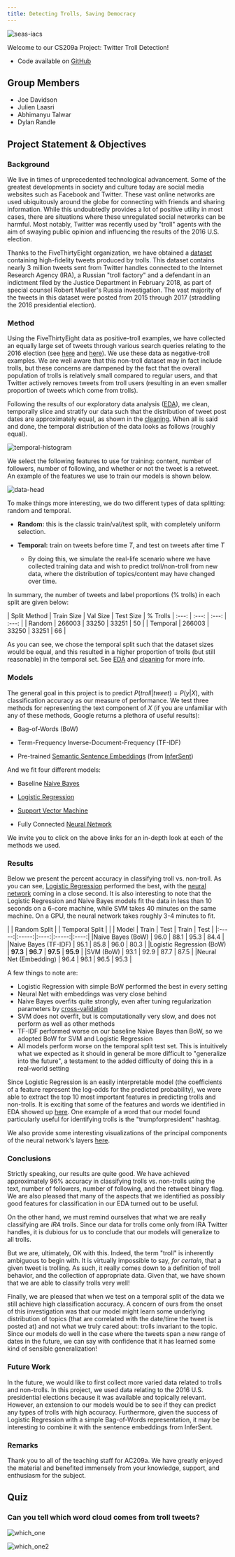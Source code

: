 ```yaml
---
title: Detecting Trolls, Saving Democracy
---
```


![seas-iacs](pics/SEAS_IACS.png)

Welcome to our CS209a Project: Twitter Troll Detection!
- Code available on [GitHub](https://github.com/joeddav/troll_classification)

## Group Members
- Joe Davidson
- Julien Laasri
- Abhimanyu Talwar
- Dylan Randle

## Project Statement & Objectives

### Background

We live in times of unprecedented technological advancement. Some of the greatest developments in
society and culture today are social media websites such as Facebook and Twitter. These vast online
networks are used ubiquitously around the globe for connecting with friends and sharing information.
While this undoubtedly provides a lot of positive utility in most cases, there are situations where
these unregulated social networks can be harmful. Most notably, Twitter was recently used by "troll"
agents with the aim of swaying public opinion and influencing the results of the 2016 U.S. election.

Thanks to the FiveThirtyEight organization, we have obtained a [dataset](https://github.com/fivethirtyeight/russian-troll-tweets) containing high-fidelity tweets
produced by trolls. This dataset contains nearly 3 million tweets sent from Twitter handles connected
to the Internet Research Agency (IRA), a Russian "troll factory" and a defendant in an indictment filed
by the Justice Department in February 2018, as part of special counsel Robert Mueller's Russia
investigation. The vast majority of the tweets in this dataset were posted from 2015 through 2017
(straddling the 2016 presidential election).

### Method

Using the FiveThirtyEight data as positive-troll examples, we have collected an equally large set of
tweets through various search queries relating to the 2016 election (see [here](https://dataverse.harvard.edu/dataset.xhtml?persistentId=doi%3A10.7910%2FDVN%2FPDI7IN) and [here](https://github.com/joeddav/troll_classification/blob/master/notebooks/tweepy_script.ipynb)). We use
these data as negative-troll examples. We are well aware that this non­-troll dataset may in fact include
trolls, but these concerns are dampened by the fact that the overall population of trolls is relatively
small compared to regular users, and that Twitter actively removes tweets from troll users (resulting in
an even smaller proportion of tweets which come from trolls).

Following the results of our exploratory data analysis ([EDA](https://joeddav.github.io/troll_classification/more_eda.html)), we clean, temporally slice and stratify
our data such that the distribution of tweet post dates are approximately equal, as shown in the [cleaning](https://joeddav.github.io/troll_classification/Dataset%20Consolidation.html).
When all is said and done, the temporal distribution of the data looks as follows (roughly equal).

![temporal-histogram](pics/temporal_histogram.png)

We select the following features to use for training: content, number of followers, number of following,
and whether or not the tweet is a retweet. An example of the features we use to train our models is shown below.

![data-head](pics/data_head.png)

To make things more interesting, we do two different types of data splitting: random and temporal.

- **Random:** this is the classic train/val/test split, with completely uniform selection.

- **Temporal:** train on tweets before time $T$, and test on tweets after time $T$
  - By doing this, we simulate the real-life scenario where we have collected training data and wish to
    predict troll/non-troll from new data, where the distribution of topics/content may have changed over time.

In summary, the number of tweets and label proportions (% trolls) in each split are given below:

| Split Method | Train Size | Val Size | Test Size | % Trolls
| :---: | :---: | :---: | :---: |
| Random | 266003 | 33250 | 33251 | 50 |
| Temporal | 266003 | 33250 | 33251 | 66 |

As you can see, we chose the temporal split such that the dataset sizes would be equal, and this resulted in a
higher proportion of trolls (but still reasonable) in the temporal set. See [EDA](https://joeddav.github.io/troll_classification/more_eda.html) and [cleaning](https://joeddav.github.io/troll_classification/Dataset%20Consolidation.html)
for more info.

### Models

The general goal in this project is to predict $P(troll|tweet)=P(y|X)$, with classification accuracy as
our measure of performance. We test three methods for representing the text component of $X$ (if you are
unfamiliar with any of these methods, Google returns a plethora of useful results):

- Bag-of-Words (BoW)

- Term-Frequency Inverse-Document-Frequency (TF-IDF)

- Pre-trained [Semantic Sentence Embeddings](https://joeddav.github.io/troll_classification/sentence_embedding_eda.html) (from [InferSent](https://github.com/facebookresearch/InferSent))

And we fit four different models:

- Baseline [Naive Bayes](https://joeddav.github.io/troll_classification/naive_bayes_clean.html)

- [Logistic Regression](https://joeddav.github.io/troll_classification/LogisticRegression.html)

- [Support Vector Machine](https://joeddav.github.io/troll_classification/SVM.html)

- Fully Connected [Neural Network](https://joeddav.github.io/troll_classification/TwitterNet_Sentence_Embeddings.html)

We invite you to click on the above links for an in-depth look at each of the methods we used.

### Results

Below we present the percent accuracy in classifying troll vs. non-troll. As you can see, [Logistic Regression](https://joeddav.github.io/troll_classification/LogisticRegression.html)
performed the best, with the [neural network](https://joeddav.github.io/troll_classification/TwitterNet_Sentence_Embeddings.html) coming in a close second. It is also interesting to note that the
Logistic Regression and Naive Bayes models fit the data in less than 10 seconds on a 6-core  machine, while SVM
takes 40 minutes on the same machine. On a GPU, the neural network takes roughly 3-4 minutes to fit.

|       |  Random Split | |  Temporal Split  | |
| Model | Train | Test | Train | Test |
|:-----:|:-----:|:----:|:-----:|:----:|
|Naive Bayes (BoW) | 96.0 | 88.1 | 95.3 | 84.4 |
|Naive Bayes (TF-IDF) | 95.1 | 85.8 | 96.0 | 80.3 |
|Logistic Regression (BoW) | **97.3** | **96.7** | **97.5** | **95.9** |
|SVM (BoW) | 93.1 | 92.9 | 87.7 | 87.5 |
|Neural Net (Embedding) | 96.4 | 96.1 | 96.5 | 95.3 |

A few things to note are:
  - Logistic Regression with simple BoW performed the best in every setting
  - Neural Net with embeddings was very close behind
  - Naive Bayes overfits quite strongly, even after tuning regularization parameters by [cross-validation](https://joeddav.github.io/troll_classification/naive_bayes_clean.html#training-and-testing-the-model)
  - SVM does not overfit, but is computationally very slow, and does not perform as well as other methods
  - TF-IDF performed worse on our baseline Naive Bayes than BoW, so we adopted BoW for SVM and Logistic Regression
  - All models perform worse on the temporal split test set. This is intuitively what we expected as it should in general be
    more difficult to "generalize into the future", a testament to the added difficulty of doing this in a real-world setting

Since Logistic Regression is an easily interpretable model (the coefficients of a feature represent the log-odds
for the predicted probability), we were able to extract the top 10 most important features in predicting
trolls and non-trolls. It is exciting that some of the features and words we identified in EDA showed up [here](https://joeddav.github.io/troll_classification/LogisticRegression.html#analysis-of-coefficients). One example of a word that our model found particularly useful
for identifying trolls is the "trumpforpresident" hashtag.

We also provide some interesting visualizations of the principal components of the neural network's layers [here](https://joeddav.github.io/troll_classification/TwitterNet_Sentence_Embeddings.html#introduction).

### Conclusions

Strictly speaking, our results are quite good. We have achieved approximately $96$% accuracy in classifying trolls vs.
non-trolls using the text, number of followers, number of following, and the retweet binary flag. We are also
pleased that many of the aspects that we identified as possibly good features for classification in our EDA turned out
to be useful.

On the other hand, we must remind ourselves that what we are really classifying are *IRA* trolls. Since our data for trolls
come only from IRA Twitter handles, it is dubious for us to conclude that our models will generalize to all trolls.

But we are, ultimately, OK with this. Indeed, the term "troll" is inherently ambiguous to begin with. It is virtually impossible
to say, *for certain*, that a given tweet is trolling. As such, it really comes down to a definition of troll behavior, and
the collection of appropriate data. Given that, we have shown that we are able to classify trolls very well!

Finally, we are pleased that when we test on a temporal split of the data we still achieve high classification accuracy.
A concern of ours from the onset of this investigation was that our model might learn some underlying distribution of
topics (that are correlated with the date/time the tweet is posted at) and not what we truly cared about: trolls invariant
to the topic. Since our models do well in the case where the tweets span a new range of dates in the future, we can say
with confidence that it has learned some kind of sensible generalization!

### Future Work

In the future, we would like to first collect more varied data related to trolls and non-trolls. In this project, we
used data relating to the 2016 U.S. presidential elections because it was available and topically relevant. However,
an extension to our models would be to see if they can predict any types of trolls with high accuracy. Furthermore,
given the success of Logistic Regression with a simple Bag-of-Words representation, it may be interesting to combine
it with the sentence embeddings from InferSent.

### Remarks

Thank you to all of the teaching staff for AC209a. We have greatly enjoyed the material and benefited immensely from
your knowledge, support, and enthusiasm for the subject.  

## Quiz

### Can you tell which word cloud comes from troll tweets?

![which_one](pics/nontroll_pic.png)

![which_one2](pics/troll_pic.png)
